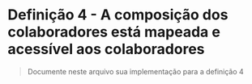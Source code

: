# Definição 4 - A composição dos colaboradores está mapeada e acessível aos colaboradores

> Documente neste arquivo sua implementação para a definição 4
